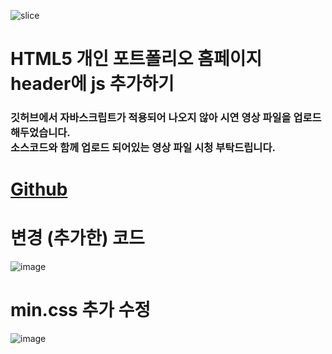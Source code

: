 ![slice](https://capsule-render.vercel.app/api?type=slice&color=auto&height=200&text=js%20추가하기&fontAlign=70&rotate=13&fontAlignY=25&desc=20231010&descAlignY=44)

# HTML5 개인 포트폴리오 홈페이지 header에 js 추가하기

### 깃허브에서 자바스크립트가 적용되어 나오지 않아 시연 영상 파일을 업로드 해두었습니다. <br> 소스코드와 함께 업로드 되어있는 영상 파일 시청 부탁드립니다.
# <a href="https://baesub.github.io/Tue_Report/1010/ch04_mportpolio/mintro.html"> Github </a>

# 변경 (추가한) 코드
![image](https://github.com/baesub/Tue_Report/assets/113866062/7b19ac3e-c031-4c8e-a0f2-ea01a279c5e6)
# min.css 추가 수정
![image](https://github.com/baesub/Tue_Report/assets/113866062/63b393e4-9803-4d77-995c-71a9a5e5a620)


